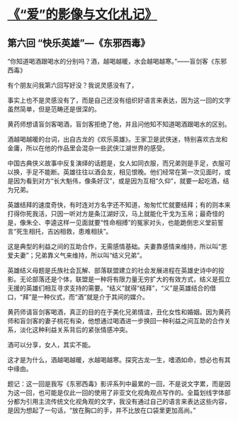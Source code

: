 # [《“爱”的影像与文化札记》](https://github.com/raffello/raffello.github.io)

## 第六回 “快乐英雄”—《东邪西毒》

“你知道喝酒跟喝水的分别吗？酒，越喝越暖，水会越喝越寒。”——盲剑客《东邪西毒》

有个朋友问我第六回写好没？我说灵感没有了，

事实上也不是灵感没有了，而是自己还没有组织好语言来表达，因为这一回的文字虽然简单，但是范畴还是很深的。

黄药师想请盲剑客喝酒，盲剑客拒绝了他，并且问他知不知道喝酒跟喝水的区别。

酒越喝越暖的台词，出自古龙的《欢乐英雄》。王家卫是武侠迷，特别喜欢古龙和金庸，所以在他的作品里会混杂一些武侠江湖世界的感受。

中国古典侠义故事中反复演绎的话题是，女人如同衣服，而兄弟则是手足，衣服可以换，手足不能断。英雄往往以酒会友，相见恨晚。他们经常在第一次见面时，或是因为看到对方“长大魁伟，像条好汉”，或是因为互相“久仰”，就要一起吃酒，结为兄弟。

英雄结拜的速度奇快，有时连对方名字还不知道，匆匆忙忙就要结拜；有的则本来打得你死我活，只因一听对方是条江湖好汉，马上就能化干戈为玉帛；最奇怪的是，像朱仝、李逵这样一见面就要“性命相搏”的冤家对头，也能跪倒忠义堂前誓言“死生相托，吉凶相救，患难相扶”。

这是典型的利益之间的互助合作，无需感情基础。夫妻靠感情来维持，所以叫“恩爱夫妻”；兄弟靠义气来维持，所以叫“结义兄弟”。

英雄结义母题是氏族社会瓦解、部落联盟建立的社会发展进程在英雄史诗中的投影。无论部落还是个体，联盟是一种将有限力量无穷扩大的有效方式，结义是孤立无援的英雄们相互寻求支持的需要。“结义”就得“结拜”，“义”是英雄结合的借口，“拜”是一种仪式，而“酒”就是介于其间的媒介。

黄药师请盲剑客喝酒，真正的目的在于美化兄弟情谊，丑化女性和婚姻。因为黄药师和盲剑客的妻子桃花有染，他想通过喝酒进一步换回一种利益之间互助的合作关系，淡化这种利益关系背后的紧张情感冲突。

酒可以分享，女人，其实不能。

这才是为什么，酒越喝越暖，水越喝越寒。探究古龙一生，嗜酒如命，想必也有其中缘由。

题记：这一回是我写《东邪西毒》影评系列中最累的一回，不是说文字累，而是因为这一回，也可能是仅此一回的使用了非亚文化视角观点写作的。全篇划线字体部分都为引用主流传统文化视角观的文字，我没有通过自己的语言来表达这些内容，是因为想起了一句话，“放在胸口的手，并不比放在口袋里更加高尚。” 
